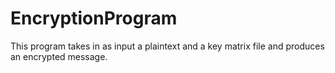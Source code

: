 # EncryptionProgram
This program takes in as input a plaintext and a key matrix file and produces an encrypted message.
